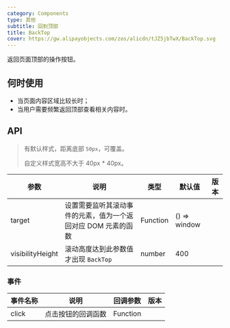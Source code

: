 ```yaml
---
category: Components
type: 其他
subtitle: 回到顶部
title: BackTop
cover: https://gw.alipayobjects.com/zos/alicdn/tJZ5jbTwX/BackTop.svg
---
```


返回页面顶部的操作按钮。

## 何时使用

- 当页面内容区域比较长时；
- 当用户需要频繁返回顶部查看相关内容时。

## API

> 有默认样式，距离底部 `50px`，可覆盖。
>
> 自定义样式宽高不大于 40px \* 40px。

| 参数 | 说明 | 类型 | 默认值 | 版本 |
| --- | --- | --- | --- | --- |
| target | 设置需要监听其滚动事件的元素，值为一个返回对应 DOM 元素的函数 | Function | () => window |  |
| visibilityHeight | 滚动高度达到此参数值才出现 `BackTop` | number | 400 |  |

### 事件

| 事件名称 | 说明               | 回调参数 | 版本 |
| -------- | ------------------ | -------- | ---- |
| click    | 点击按钮的回调函数 | Function |      |
